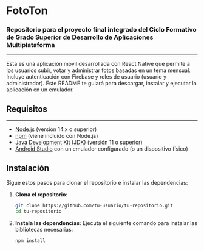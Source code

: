 # FotoTon
### Repositorio para el proyecto final integrado del Ciclo Formativo de Grado Superior de Desarrollo de Aplicaciones Multiplataforma
---
Esta es una aplicación móvil desarrollada con React Native que permite a los usuarios subir, votar y administrar fotos basadas en un tema mensual. Incluye autenticación con Firebase y roles de usuario (usuario y administrador). Este README te guiará para descargar, instalar y ejecutar la aplicación en un emulador.

## Requisitos
---
- [Node.js](https://nodejs.org/) (versión 14.x o superior)
- [npm](https://www.npmjs.com/) (viene incluido con Node.js)
- [Java Development Kit (JDK)](https://www.oracle.com/java/technologies/javase-downloads.html) (versión 11 o superior)
- [Android Studio](https://developer.android.com/studio) con un emulador configurado (o un dispositivo físico)

## Instalación

Sigue estos pasos para clonar el repositorio e instalar las dependencias:

1. **Clona el repositorio**:
   ```bash
   git clone https://github.com/tu-usuario/tu-repositorio.git
   cd tu-repositorio
   ```

2. **Instala las dependencias**:
   Ejecuta el siguiente comando para instalar las bibliotecas necesarias:
   ```bash
   npm install
   ```
